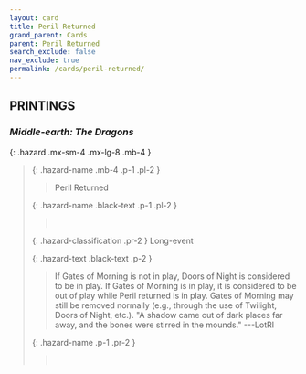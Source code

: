 ```yaml
---
layout: card
title: Peril Returned
grand_parent: Cards
parent: Peril Returned
search_exclude: false
nav_exclude: true
permalink: /cards/peril-returned/
---
```


## PRINTINGS


### _Middle-earth: The Dragons_

{: .hazard .mx-sm-4 .mx-lg-8 .mb-4 }
> {: .hazard-name .mb-4 .p-1 .pl-2 }
> > <div class="hazard-mp"></div>
> > <div class="card-name">Peril Returned</div>
>
> {: .hazard-name .black-text .p-1 .pl-2 }
> > &nbsp;
>
> {: .hazard-classification .pr-2 }
> Long-event
>
> {: .hazard-text .black-text .p-2 }
> > If Gates of Morning is not in play, Doors of Night is considered to be in play. If Gates of Morning is in play, it is considered to be out of play while Peril returned is in play. Gates of Morning may still be removed normally (e.g., through the use of Twilight, Doors of Night, etc.).  "A shadow came out of dark places far away, and the bones were stirred in the mounds." ---LotRI 
>
> {: .hazard-name .p-1 .pr-2 }
> > <div class="card-shield"></div>
> > <div class="card-corruption">&nbsp;</div>
